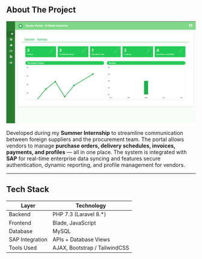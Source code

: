 
## About The Project
<img src="https://github.com/nivwya/ForeignSupplierPortal/blob/main/assets/Screenshot%202025-07-18%20200952.png">

Developed during my **Summer Internship** to streamline communication between foreign suppliers and the procurement team. The portal allows vendors to manage **purchase orders, delivery schedules, invoices, payments, and profiles** — all in one place.
The system is integrated with **SAP** for real-time enterprise data syncing and features secure authentication, dynamic reporting, and profile management for vendors.

---

## Tech Stack

| Layer       | Technology             |
|-------------|-------------------------|
| Backend     | PHP 7.3 (Laravel 8.*)     |
| Frontend    | Blade, JavaScript       |
| Database    | MySQL                   |
| SAP Integration | APIs + Database Views |
| Tools Used  | AJAX, Bootstrap / TailwindCSS  |


